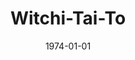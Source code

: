 ---
discogs_id: 374628
discogs_master_id: 71734
title: Witchi-Tai-To
artists: ['Bobo Stenson Quartet']
date: 1974-01-01
genre: ['Jazz']
image: Witchi-Tai-To-374628.jpg
label: ECM Records
country: Germany
styles: ['ECM Jazz']
video: https://www.youtube.com/watch?v=ncfgzXQSxMs
category: ECM
---